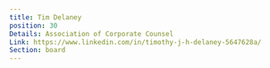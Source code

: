 ```yaml
---
title: Tim Delaney
position: 30
Details: Association of Corporate Counsel
Link: https://www.linkedin.com/in/timothy-j-h-delaney-5647628a/
Section: board
---
```


